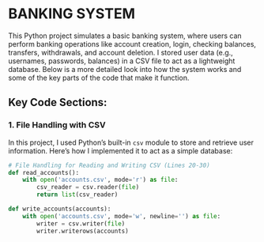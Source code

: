 # **BANKING SYSTEM**

This Python project simulates a basic banking system, where users can perform banking operations like account creation, login, checking balances, transfers, withdrawals, and account deletion. I stored user data (e.g., usernames, passwords, balances) in a CSV file to act as a lightweight database. Below is a more detailed look into how the system works and some of the key parts of the code that make it function.

## **Key Code Sections:**

### **1. File Handling with CSV**  
In this project, I used Python’s built-in `csv` module to store and retrieve user information. Here’s how I implemented it to act as a simple database:
```python
# File Handling for Reading and Writing CSV (Lines 20-30)
def read_accounts():
    with open('accounts.csv', mode='r') as file:
        csv_reader = csv.reader(file)
        return list(csv_reader)

def write_accounts(accounts):
    with open('accounts.csv', mode='w', newline='') as file:
        writer = csv.writer(file)
        writer.writerows(accounts)
